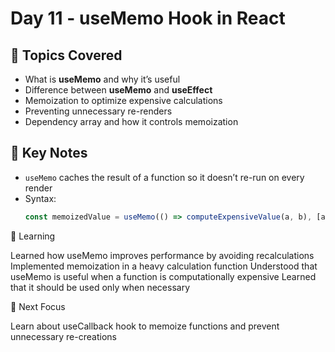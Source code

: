 # Day 11 - useMemo Hook in React

## 📌 Topics Covered
- What is **useMemo** and why it’s useful
- Difference between **useMemo** and **useEffect**
- Memoization to optimize expensive calculations
- Preventing unnecessary re-renders
- Dependency array and how it controls memoization

## 📝 Key Notes
- `useMemo` caches the result of a function so it doesn’t re-run on every render  
- Syntax:  
  ```jsx
  const memoizedValue = useMemo(() => computeExpensiveValue(a, b), [a, b]);

📖 Learning

Learned how useMemo improves performance by avoiding recalculations
Implemented memoization in a heavy calculation function
Understood that useMemo is useful when a function is computationally expensive
Learned that it should be used only when necessary

🎯 Next Focus

Learn about useCallback hook to memoize functions and prevent unnecessary re-creations